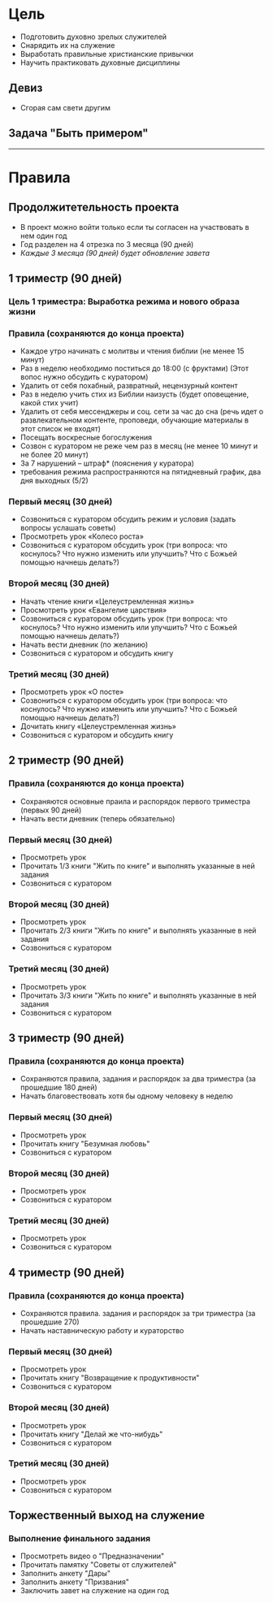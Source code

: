 # Цель
* Подготовить духовно зрелых служителей
* Снарядить их на служение
* Выработать правильные христианские привычки
* Научить практиковать духовные дисциплины
## Девиз 
* Сгорая сам свети другим 
## Задача "Быть примером"
---------
# Правила

## Продолжитетельность проекта 
* В проект можно войти только если ты согласен на участвовать в нем один год
* Год разделен на 4 отрезка по 3 месяца (90 дней)
* *Каждые 3 месяца (90 дней) будет обновление завета*

## 1 триместр (90 дней)
### Цель 1 триместра: Выработка режима и нового образа жизни
### Правила (сохраняются до конца проекта)
- Каждое утро начинать с молитвы и чтения библии (не менее 15 минут)
- Раз в неделю необходимо поститься до 18:00 (с фруктами) (Этот вопос нужно обсудить с куратором)
- Удалить от себя похабный, развратный, нецензурный контент
- Раз в неделю учить стих из Библии наизусть (будет оповещение, какой стих учит)
- Удалить от себя мессенджеры и соц. сети за час до сна (речь идет о развлекательном контенте, проповеди, обучающие материалы в этот список не входят)
- Посещать воскресные богослужения
- Созвон с куратором не реже чем раз в месяц (не менее 10 минут и не более 20 минут)
- За 7 нарушений – штраф* (пояснения у куратора)
- требования режима распространяются на пятидневный график, два дня выходных (5/2) 

### Первый месяц (30 дней)
- Созвониться с куратором обсудить режим и условия (задать вопросы услашать советы)
- Просмотреть урок «Колесо роста»
- Созвониться с куратором обсудить урок (три вопроса: что коснулось? Что нужно изменить или улучшить? Что с Божьей помощью начнешь делать?)

### Второй месяц (30 дней)
- Начать чтение книги «Целеустремленная жизнь»
- Просмотреть урок «Евангелие царствия»
- Созвониться с куратором обсудить урок (три вопроса: что коснулось? Что нужно изменить или улучшить? Что с Божьей помощью начнешь делать?)
- Начать вести дневник (по желанию)
- Созвониться с куратором и обсудить книгу

### Третий месяц (30 дней)
- Просмотреть урок «О посте» 
- Созвониться с куратором обсудить урок (три вопроса: что коснулось? Что нужно изменить или улучшить? Что с Божьей помощью начнешь делать?)
- Дочитать книгу «Целеустремленная жизнь»
- Созвониться с куратором и обсудить книгу

## 2 триместр (90 дней)
### Правила (сохраняются до конца проекта)
- Сохраняются основные праила и распорядок первого триместра (первых 90 дней)
- Начать вести дневник (теперь обязательно)
### Первый месяц (30 дней)
- Просмотреть урок
- Прочитать 1/3 книги "Жить по книге" и выполнять указанные в ней задания
- Созвониться с куратором
### Второй месяц (30 дней)
- Просмотреть урок
- Прочитать 2/3 книги "Жить по книге" и выполнять указанные в ней задания
- Созвониться с куратором
### Третий месяц (30 дней)
- Просмотреть урок
- Прочитать 3/3 книги "Жить по книге" и выполнять указанные в ней задания
- Созвониться с куратором
## 3 триместр (90 дней)
### Правила (сохраняются до конца проекта)
- Сохраняются правила, задания и распорядок за два триместра (за прошедшие 180 дней) 
- Начать благовествовать хотя бы одному человеку в неделю 
### Первый месяц (30 дней)
- Просмотреть урок
- Прочитать книгу "Безумная любовь"
- Созвониться с куратором
### Второй месяц (30 дней)
- Просмотреть урок
- Созвониться с куратором
### Третий месяц (30 дней)
- Просмотреть урок
- Созвониться с куратором
## 4 триместр (90 дней)
### Правила (сохраняются до конца проекта)
- Сохраняются правила. задания и распорядок за три триместра (за прошедшие 270)
- Начать наставническую работу и кураторство
### Первый месяц (30 дней)
- Просмотреть урок
- Прочитать книгу "Возвращение к продуктивности"
- Созвониться с куратором
### Второй месяц (30 дней)
- Просмотреть урок
- Прочитать книгу "Делай же что-нибудь"
- Созвониться с куратором
### Третий месяц (30 дней)
- Просмотреть урок
- Созвониться с куратором

## Торжественный выход на служение
### Выполнение финального задания
- Просмотреть видео о "Предназначении"
- Прочитать памятку "Советы от служителей"
- Заполнить анкету "Дары"
- Заполнить анкету "Призвания"
- Заключить завет на служение на один год